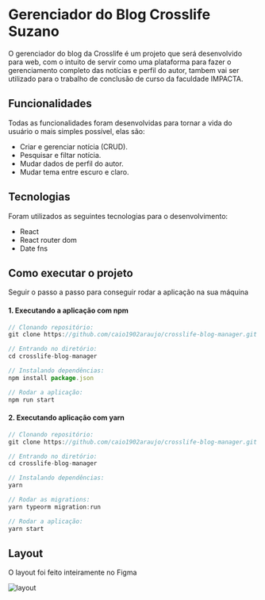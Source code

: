 # Gerenciador do Blog Crosslife Suzano
O gerenciador do blog da Crosslife é um projeto que será desenvolvido para web, com o intuito de servir como uma plataforma para fazer o gerenciamento completo das notícias e perfil do autor, tambem vai ser utilizado para o trabalho de conclusão de curso da faculdade IMPACTA.

## Funcionalidades
Todas as funcionalidades foram desenvolvidas para tornar a vida do usuário o mais simples possível, elas são:
* Criar e gerenciar notícia (CRUD).
* Pesquisar e filtar notícia.
* Mudar dados de perfil do autor.
* Mudar tema entre escuro e claro.

## Tecnologias
Foram utilizados as seguintes tecnologias para o desenvolvimento:
* React
* React router dom
* Date fns

## Como executar o projeto
Seguir o passo a passo para conseguir rodar a aplicação na sua máquina

#### 1. Executando a aplicação com npm
```javascript
// Clonando repositório:
git clone https://github.com/caio1902araujo/crosslife-blog-manager.git

// Entrando no diretório:
cd crosslife-blog-manager

// Instalando dependências:
npm install package.json

// Rodar a aplicação:
npm run start
```

#### 2. Executando aplicação com yarn
```javascript
// Clonando repositório:
git clone https://github.com/caio1902araujo/crosslife-blog-manager.git

// Entrando no diretório:
cd crosslife-blog-manager

// Instalando dependências:
yarn

// Rodar as migrations:
yarn typeorm migration:run

// Rodar a aplicação:
yarn start
```

## Layout
O layout foi feito inteiramente no Figma

![layout](/images/layout.jpg)
